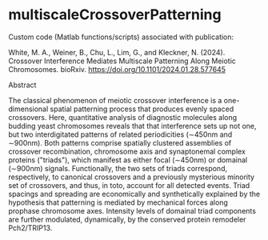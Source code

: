 # multiscaleCrossoverPatterning

Custom code (Matlab functions/scripts) associated with publication:

White, M. A., Weiner, B., Chu, L., Lim, G., and Kleckner, N. (2024).  Crossover Interference Mediates Multiscale Patterning Along Meiotic Chromosomes. bioRxiv. https://doi.org/10.1101/2024.01.28.577645

Abstract

The classical phenomenon of meiotic crossover interference is a one-dimensional spatial patterning process that produces evenly spaced crossovers. Here, quantitative analysis of diagnostic molecules along budding yeast chromosomes reveals that that interference sets up not one, but two interdigitated patterns of related periodicities (∼450nm and ∼900nm). Both patterns comprise spatially clustered assemblies of crossover recombination, chromosome axis and synaptonemal complex proteins ("triads"), which manifest as either focal (∼450nm) or domainal (∼900nm) signals. Functionally, the two sets of triads correspond, respectively, to canonical crossovers and a previously mysterious minority set of crossovers, and thus, in toto, account for all detected events. Triad spacings and spreading are economically and synthetically explained by the hypothesis that patterning is mediated by mechanical forces along prophase chromosome axes. Intensity levels of domainal triad components are further modulated, dynamically, by the conserved protein remodeler Pch2/TRIP13.

